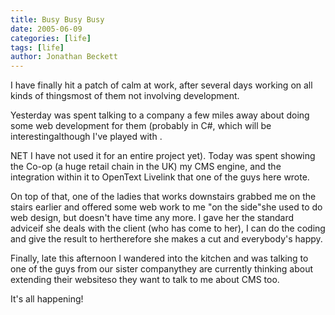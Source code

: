 ```yaml
---
title: Busy Busy Busy
date: 2005-06-09
categories: [life]
tags: [life]
author: Jonathan Beckett
---
```


I have finally hit a patch of calm at work, after several days working on all kinds of thingsmost of them not involving development.

Yesterday was spent talking to a company a few miles away about doing some web development for them (probably in C#, which will be interestingalthough I've played with .

NET I have not used it for an entire project yet). Today was spent showing the Co-op (a huge retail chain in the UK) my CMS engine, and the integration within it to OpenText Livelink that one of the guys here wrote.

On top of that, one of the ladies that works downstairs grabbed me on the stairs earlier and offered some web work to me "on the side"she used to do web design, but doesn't have time any more. I gave her the standard adviceif she deals with the client (who has come to her), I can do the coding and give the result to hertherefore she makes a cut and everybody's happy.

Finally, late this afternoon I wandered into the kitchen and was talking to one of the guys from our sister companythey are currently thinking about extending their websiteso they want to talk to me about CMS too.

It's all happening!